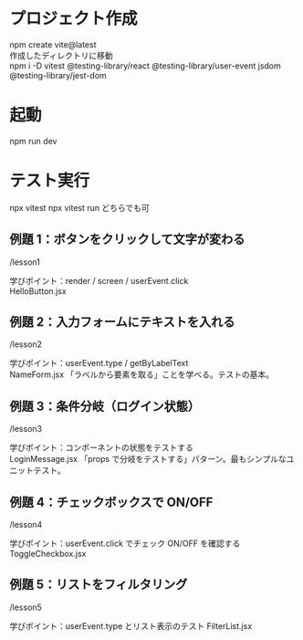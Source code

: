 # プロジェクト作成

npm create vite@latest  
作成したディレクトリに移動  
npm i -D vitest @testing-library/react @testing-library/user-event jsdom @testing-library/jest-dom

# 起動

npm run dev

# テスト実行

npx vitest
npx vitest run
どちらでも可

## 例題 1：ボタンをクリックして文字が変わる

/lesson1

学びポイント：render / screen / userEvent.click  
HelloButton.jsx

## 例題 2：入力フォームにテキストを入れる

/lesson2

学びポイント：userEvent.type / getByLabelText  
NameForm.jsx
「ラベルから要素を取る」ことを学べる。テストの基本。

## 例題 3：条件分岐（ログイン状態）

/lesson3

学びポイント：コンポーネントの状態をテストする  
LoginMessage.jsx
「props で分岐をテストする」パターン。最もシンプルなユニットテスト。

## 例題 4：チェックボックスで ON/OFF

/lesson4

学びポイント：userEvent.click でチェック ON/OFF を確認する
ToggleCheckbox.jsx

## 例題 5：リストをフィルタリング

/lesson5

学びポイント：userEvent.type とリスト表示のテスト
FilterList.jsx
